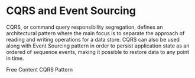 # CQRS and Event Sourcing

CQRS, or command query responsibility segregation, defines an architectural pattern where the main focus is to separate the approach of reading and writing operations for a data store. CQRS can also be used along with Event Sourcing pattern in order to persist application state as an ordered of sequence events, making it possible to restore data to any point in time.

<ResourceGroupTitle>Free Content</ResourceGroupTitle>
<BadgeLink colorScheme='blue' badgeText='Reference Model' href='https://docs.microsoft.com/en-us/azure/architecture/patterns/cqrs'>CQRS Pattern</BadgeLink>
